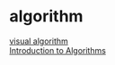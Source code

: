 # algorithm

[visual algorithm](https://visualgo.net)  
[Introduction to Algorithms](img/Introduction_to_Algorithms_Third_Edition_(2009).pdf)
